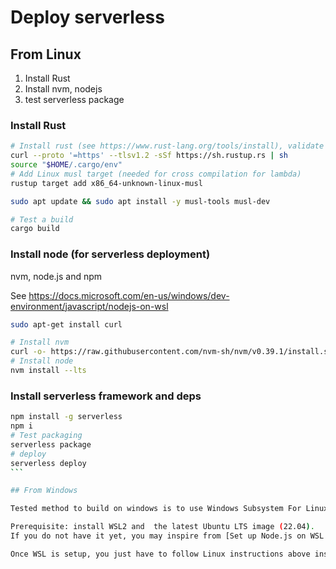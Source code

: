 # Deploy serverless

## From Linux

1. Install Rust
2. Install nvm, nodejs
3. test serverless package

### Install Rust

```sh
# Install rust (see https://www.rust-lang.org/tools/install), validate when prompted
curl --proto '=https' --tlsv1.2 -sSf https://sh.rustup.rs | sh
source "$HOME/.cargo/env"
# Add Linux musl target (needed for cross compilation for lambda)
rustup target add x86_64-unknown-linux-musl

sudo apt update && sudo apt install -y musl-tools musl-dev

# Test a build
cargo build
```

### Install node (for serverless deployment)

nvm, node.js and npm

See https://docs.microsoft.com/en-us/windows/dev-environment/javascript/nodejs-on-wsl

```sh
sudo apt-get install curl

# Install nvm
curl -o- https://raw.githubusercontent.com/nvm-sh/nvm/v0.39.1/install.sh | bash
# Install node
nvm install --lts
```

### Install serverless framework and deps

````sh
npm install -g serverless
npm i
# Test packaging
serverless package
# deploy
serverless deploy
```

## From Windows

Tested method to build on windows is to use Windows Subsystem For Linux (WSL2).

Prerequisite: install WSL2 and  the latest Ubuntu LTS image (22.04).
If you do not have it yet, you may inspire from [Set up Node.js on WSL 2](https://docs.microsoft.com/en-us/windows/dev-environment/javascript/nodejs-on-wsl).

Once WSL is setup, you just have to follow Linux instructions above inside the Linux VM.
